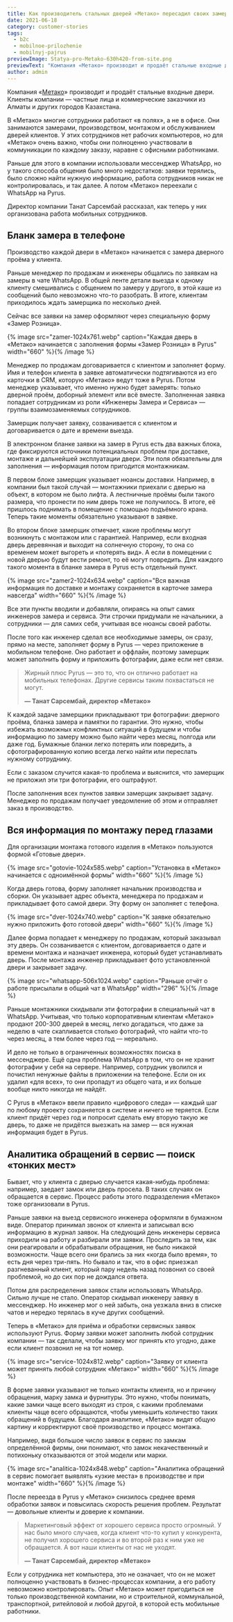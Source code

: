 ```yaml
---
title: Как производитель стальных дверей «Метако» пересадил своих замерщиков и монтажников с Ватсапа на Pyrus
date: 2021-06-18
category: customer-stories
tags:
  - b2c
  - mobilnoe-prilozhenie
  - mobilnyj-pajrus
previewImage: Statya-pro-Metako-630h420-from-site.png
previewText: "Компания «Метако» производит и продаёт стальные входные двери. Клиенты компании — частные лица и коммерческие заказчики из Алматы и других городов Казахстана."
author: admin
---
```

Компания «[Метако](https://metako.kz/)» производит и продаёт стальные входные двери. Клиенты компании — частные лица и коммерческие заказчики из Алматы и других городов Казахстана.

В «Метако» многие сотрудники работают «в полях», а не в офисе. Они занимаются замерами, производством, монтажом и обслуживанием дверей клиентов. У этих сотрудников нет рабочих компьютеров, но для «Метако» очень важно, чтобы они полноценно участвовали в коммуникации по каждому заказу, наравне с офисными работниками.

Раньше для этого в компании использовали мессенджер WhatsApp, но у такого способа общения было много недостатков: заявки терялись, было сложно найти нужную информацию, работа сотрудников никак не контролировалась, и так далее. А потом «Метако» переехали с WhatsApp на Pyrus.

Директор компании Танат Сарсембай рассказал, как теперь у них организована работа мобильных сотрудников.

## Бланк замера в телефоне

Производство каждой двери в «Метако» начинается с замера дверного проёма у клиента.

Раньше менеджер по продажам и инженеры общались по заявкам на замеры в чате WhatsApp. В общей ленте детали выезда к одному клиенту смешивались с общением по замеру у другого, в этой каше из сообщений было невозможно что-то разобрать. В итоге, клиентам приходилось ждать замерщика по несколько дней.

Сейчас все заявки на замер оформляют через специальную форму «Замер Розница».

{% image src="zamer-1024x761.webp" caption="Каждая дверь в «Метако» начинается с заполнения формы «Замер Розница» в Pyrus" width="660" %}{% /image %}

Менеджер по продажам договаривается с клиентом и заполняет форму. Имя и телефон клиента в заявке автоматически подтягиваются из его карточки в CRM, которую «Метако» ведут тоже в Pyrus. Потом менеджер указывает, что именно нужно будет замерять: только дверной проём, доборный элемент или всё вместе. Заполненная заявка попадает сотрудникам из роли «Инженеры Замера и Сервиса» — группы взаимозаменяемых сотрудников.

Замерщик получает заявку, созванивается с клиентом и договаривается о дате и времени выезда.

В электронном бланке заявки на замер в Pyrus есть два важных блока, где фиксируются источники потенциальных проблем при доставке, монтаже и дальнейшей эксплуатации двери. Эти поля обязательны для заполнения — информация потом пригодится монтажникам. 

В первом блоке замерщик указывает нюансы доставки. Например, в компании был такой случай — монтажники приехали с дверью на объект, в котором не было лифта. А лестничные проёмы были такого размера, что пронести по ним дверь тоже не получилось. В итоге, её пришлось поднимать в помещение с помощью подъёмного крана. Теперь такие моменты обязательно указывают в заявке.

Во втором блоке замерщик отмечает, какие проблемы могут возникнуть с монтажом или с гарантией. Например, если входная дверь деревянная и выходит на солнечную сторону, то она со временем может выгореть и «потерять вид». А если в помещении с новой дверью будут вести ремонт, то её могут повредить. Для каждого такого момента в бланке замера в Pyrus есть отдельный пункт.

{% image src="zamer2-1024x634.webp" caption="Вся важная информация по доставке и монтажу сохраняется в карточке замера навсегда" width="660" %}{% /image %}

Все эти пункты вводили и добавляли, опираясь на опыт самих инженеров замера и сервиса. Эти строчки придумали не начальники, а сотрудники — для самих себя, учитывая все нюансы своей работы.

После того как инженер сделал все необходимые замеры, он сразу, прямо на месте, заполняет форму в Pyrus — через приложение в мобильном телефоне. Оно работает и оффлайн, поэтому замерщик может заполнить форму и приложить фотографии, даже если нет связи.

> Жирный плюс Pyrus — это то, что он отлично работает на мобильных телефонах. Другие сервисы таким похвастаться не могут.
>
> **— Танат Сарсембай, директор «Метако»**

К каждой задаче замерщики прикладывают три фотографии: дверного проёма, бланка замера и памятки по гарантии. Это нужно, чтобы избежать возможных конфликтных ситуаций в будущем и чтобы информацию по замеру можно было найти через месяц, полгода или даже год. Бумажные бланки легко потерять или повредить, а сфотографированную копию всегда легко найти или переслать нужному сотруднику.

Если с заказом случится какая-то проблема и выяснится, что замерщик не приложил эти три фотографии, его оштрафуют.

После заполнения всех пунктов заявки замерщик закрывает задачу. Менеджер по продажам получает уведомление об этом и отправляет заказ в производство.

## Вся информация по монтажу перед глазами

Для организации монтажа готового изделия в «Метако» пользуются формой «Готовые двери».

{% image src="gotovie-1024x585.webp" caption="Установка в «Метако» начинается с одноимённой формы" width="660" %}{% /image %}

Когда дверь готова, форму заполняет начальник производства и сборки. Он указывает адрес объекта, менеджера по продажам и прикладывает фото самой двери. Эту форму он заполняет с телефона.

{% image src="dver-1024x740.webp" caption="К заявке обязательно нужно приложить фото готовой двери" width="660" %}{% /image %}

Далее форма попадает к менеджеру по продажам, который заказывал эту дверь. Он созванивается с клиентом, договаривается о дате и времени монтажа и назначает инженера, который будет устанавливать дверь. После монтажа инженер прикладывает фото установленной двери и закрывает задачу.

{% image src="whatsapp-506x1024.webp" caption="Раньше отчёт о работе присылали в общий чат в WhatsApp" width="296" %}{% /image %}

Раньше монтажники скидывали эти фотографии в специальный чат в WhatsApp. Учитывая, что только корпоративным клиентам «Метако» продают 200-300 дверей в месяц, легко догадаться, что даже за неделю в чате скапливается столько фотографий, что найти что-то через месяц, а тем более через год — нереально.

И дело не только в ограниченных возможностях поиска в мессенджере. Ещё одна проблема WhatsApp в том, что он не хранит фотографии у себя на сервере. Например, сотрудник уволился и почистил ненужные файлы в приложении на телефоне. Если он их удалил «для всех», то они пропадут из общего чата, и их больше вообще никто никогда не найдёт.

С Pyrus в «Метако» ввели правило «цифрового следа» — каждый шаг по любому проекту сохраняется в системе и ничего не теряется. Если клиент придёт через год и попросит сделать ему вторую такую же дверь, то даже не придётся выезжать на замер — вся нужная информация будет в Pyrus.

## Аналитика обращений в сервис — поиск «тонких мест»

Бывает, что у клиента с дверью случается какая-нибудь проблема: например, заедает замок или дверь просела. В таких случаях он обращается в сервис. Процесс работы этого подразделения «Метако» тоже организовали в Pyrus.

Раньше заявки на выезд сервисного инженера оформляли в бумажном виде. Оператор принимал звонок от клиента и записывал всю информацию в журнал заявок. На следующий день инженеры сервиса приходили на работу и разбирали эти заявки. Проследить за тем, как они реагировали и обрабатывали обращения, не было никакой возможности. Чаще всего они брались за них «когда было время», то есть дня через три-пять. Но бывало и так, что в офис приезжал разгневанный клиент, который пару недель назад позвонил со своей проблемой, но до сих пор не дождался ответа.

Потом для распределения заявок стали использовать WhatsApp. Сильно лучше не стало. Оператор скидывал инженеру заявку в мессенджер. Но инженер мог о ней забыть, она уезжала вниз в списке чатов и нередко терялась в куче других сообщений.

Теперь в «Метако» для приёма и обработки сервисных заявок используют Pyrus. Форму заявки может заполнить любой сотрудник компании — так сделали, чтобы заявку мог принять кто угодно, даже если клиент позвонил не на тот номер.

{% image src="service-1024x812.webp" caption="Заявку от клиента может принять любой сотрудник «Метако»" width="660" %}{% /image %}

В форме заявки указывают не только контакты клиента, но и причину обращения, марку замка и фурнитуры. Это нужно, чтобы понимать, какие замки чаще всего выходят из строя, с какими проблемами клиенты чаще всего обращаются, чтобы уменьшить количество таких обращений в будущем. Благодаря аналитике, «Метако» видят общую картину и корректируют своё производство и процесс монтажа.

Например, видя большое число заявок в сервис по замкам определённой фирмы, они понимают, что замок некачественный и потихоньку отказываются от этой модели или марки.

{% image src="analitica-1024x848.webp" caption="Аналитика обращений в сервис помогает выявлять «узкие места» в производстве и при монтаже" width="660" %}{% /image %}

После переезда в Pyrus у «Метако» снизилось среднее время обработки заявок и повысилась скорость решения проблем. Результат — довольные клиенты и доверие к компании.

> Маркетинговый эффект от хорошего сервиса просто огромный. У нас было много случаев, когда клиент что-то купил у конкурента, не получил хорошего сервиса и во второй раз к ним уже не обращается. А вот наши клиенты от нас не уходят.
>
> **— Танат Сарсембай, директор «Метако»**

Если у сотрудника нет компьютера, это не означает, что он не может полноценно участвовать в бизнес-процессах компании, а его работу невозможно контролировать. Опыт «Метако» может пригодиться не только производственной компании, но и строительной, коммунальной, транспортной, ритейловой и любой другой, в которой есть мобильные работники.